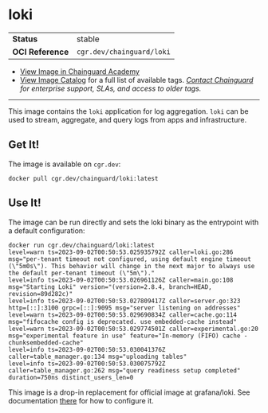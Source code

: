 <!--monopod:start-->
# loki
| | |
| - | - |
| **Status** | stable |
| **OCI Reference** | `cgr.dev/chainguard/loki` |


* [View Image in Chainguard Academy](https://edu.chainguard.dev/chainguard/chainguard-images/reference/loki/overview/)
* [View Image Catalog](https://console.enforce.dev/images/catalog) for a full list of available tags.
*[Contact Chainguard](https://www.chainguard.dev/chainguard-images) for enterprise support, SLAs, and access to older tags.*

---
<!--monopod:end-->

This image contains the `loki` application for log aggregation.
`loki` can be used to stream, aggregate, and query logs from apps and infrastructure.

## Get It!

The image is available on `cgr.dev`:

```
docker pull cgr.dev/chainguard/loki:latest
```

## Use It!

The image can be run directly and sets the loki binary as the entrypoint with a default configuration:

```
docker run cgr.dev/chainguard/loki:latest
level=warn ts=2023-09-02T00:50:53.025935792Z caller=loki.go:286 msg="per-tenant timeout not configured, using default engine timeout (\"5m0s\"). This behavior will change in the next major to always use the default per-tenant timeout (\"5m\")."
level=info ts=2023-09-02T00:50:53.026961126Z caller=main.go:108 msg="Starting Loki" version="(version=2.8.4, branch=HEAD, revision=89d282c)"
level=info ts=2023-09-02T00:50:53.027809417Z caller=server.go:323 http=[::]:3100 grpc=[::]:9095 msg="server listening on addresses"
level=warn ts=2023-09-02T00:50:53.029690834Z caller=cache.go:114 msg="fifocache config is deprecated. use embedded-cache instead"
level=warn ts=2023-09-02T00:50:53.029774501Z caller=experimental.go:20 msg="experimental feature in use" feature="In-memory (FIFO) cache - chunksembedded-cache"
level=info ts=2023-09-02T00:50:53.030041376Z caller=table_manager.go:134 msg="uploading tables"
level=info ts=2023-09-02T00:50:53.030075792Z caller=table_manager.go:262 msg="query readiness setup completed" duration=750ns distinct_users_len=0
```

This image is a drop-in replacement for official image at grafana/loki.
See documentation [there](https://github.com/grafana/loki/blob/main/cmd/loki/Dockerfile#L9) for how to configure it.
